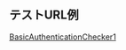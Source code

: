 #

## テストURL例

[BasicAuthenticationChecker1](https://itcv1800005m.toshiba.local:8086/itc_work1/_mvc/test/Concerto/auth/offline/BasicAuthenticationChecker1.php)

